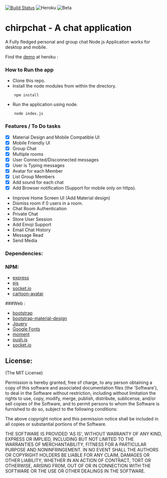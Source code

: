 [![Build Status](https://travis-ci.org/Ashwinvalento/chirpchat.svg?branch=master)](https://travis-ci.org/Ashwinvalento/chirpchat) ![Heroku](https://img.shields.io/badge/Heroku-Deployed-brightgreen.svg) ![Beta](https://img.shields.io/badge/stability-stable-brightgreen.svg)

# chirpchat - A chat application

A Fully fledged personal and group chat Node js Application works for desktop and mobile.

Find the [demo](https://chirpchat.herokuapp.com) at heroku : 

### How to Run the app

* Clone this repo.
* Install the node modules from within the directory.
```
	npm install
``` 

* Run the application using node.
```
	node index.js
```

### Features / To Do tasks
- [x] Material Design and Mobile Compatible UI
- [x] Mobile Friendly UI
- [x] Group Chat
- [x] Multiple rooms
- [x] User Connected/Disconnected messages
- [x] User is Typing messages
- [x] Avatar for each Member
- [x] List Group Members
- [x] Add sound for each chat
- [x] Add Browser notification (Support for mobile only on https).
- Improve Home Screen UI (Add Material design)
- Dismiss room if 0 users in a room.
- Chat Room Authentication
- Private Chat
- Store User Session
- Add Emoji Support
- Email Chat History
- Message Read 
- Send Media
 
 
 
### Dependencies:
### NPM:
- [express](https://www.npmjs.com/package/express)
- [ejs](https://www.npmjs.com/package/ejs)
- [socket.io](https://www.npmjs.com/package/socket.io)
- [cartoon-avatar](https://www.npmjs.com/package/cartoon-avatar)
	
###Web :
- [bootstrap](http://getbootstrap.com/)
- [bootstrap-material-design](http://fezvrasta.github.io/bootstrap-material-design/)
- [Jquery](https://jquery.com/)
- [Google Fonts](https://www.google.com/fonts)
- [moment](http://momentjs.com/)
- [push.js](https://nickersoft.github.io/push.js/)
- [socket.io](http://socket.io/)
 
License:
--------

(The MIT License)

Permission is hereby granted, free of charge, to any person obtaining
a copy of this software and associated documentation files (the
'Software'), to deal in the Software without restriction, including
without limitation the rights to use, copy, modify, merge, publish,
distribute, sublicense, and/or sell copies of the Software, and to
permit persons to whom the Software is furnished to do so, subject to
the following conditions:

The above copyright notice and this permission notice shall be
included in all copies or substantial portions of the Software.

THE SOFTWARE IS PROVIDED 'AS IS', WITHOUT WARRANTY OF ANY KIND,
EXPRESS OR IMPLIED, INCLUDING BUT NOT LIMITED TO THE WARRANTIES OF
MERCHANTABILITY, FITNESS FOR A PARTICULAR PURPOSE AND NONINFRINGEMENT.
IN NO EVENT SHALL THE AUTHORS OR COPYRIGHT HOLDERS BE LIABLE FOR ANY
CLAIM, DAMAGES OR OTHER LIABILITY, WHETHER IN AN ACTION OF CONTRACT,
TORT OR OTHERWISE, ARISING FROM, OUT OF OR IN CONNECTION WITH THE
SOFTWARE OR THE USE OR OTHER DEALINGS IN THE SOFTWARE.
 
